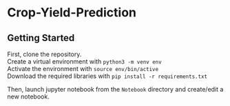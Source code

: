 # Crop-Yield-Prediction

## Getting Started
First, clone the repository.  
Create a virtual environment with `python3 -m venv env`  
Activate the environment with `source env/bin/active`  
Download the required libraries with `pip install -r requirements.txt`  

Then, launch jupyter notebook from the `Notebook` directory and create/edit a new notebook.  
